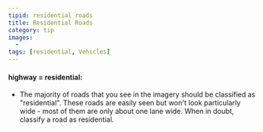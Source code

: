 ```yaml
---
tipid: residential roads
title: Residential Roads
category: tip
images:
  - 
tags: [residential, Vehicles]
---
```


#### highway = residential:

- The majority of roads that you see in the imagery should be classified as "residential". These roads are easily seen but won't look particularly wide - most of them are only about one lane wide. When in doubt, classify a road as residential.


